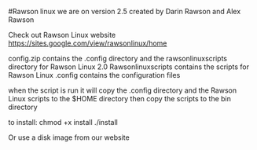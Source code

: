 #Rawson linux
we are on version 2.5
created by Darin Rawson and Alex Rawson

Check out Rawson Linux website
https://sites.google.com/view/rawsonlinux/home

config.zip contains the .config directory and the rawsonlinuxscripts directory for Rawson Linux 2.0
Rawsonlinuxscripts contains the scripts for Rawson Linux
.config contains the configuration files

when the script is run it will copy the .config directory and the
Rawson Linux scripts to the $HOME directory then copy the scripts
to the bin directory

to install:
chmod +x install
./install

Or use a disk image from our website
